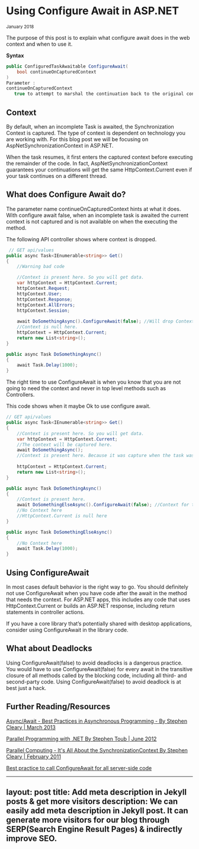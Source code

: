 # Using Configure Await in ASP.NET 
<sub>January 2018<sub>

The purpose of this post is to explain what configure await does in the web context and when to use it.

__Syntax__
```cs
public ConfiguredTaskAwaitable ConfigureAwait(
	bool continueOnCapturedContext
)
Parameter :
continueOnCapturedContext
   true to attempt to marshal the continuation back to the original context captured; otherwise, false.
```


## Context 
By default, when an incomplete Task is awaited, the Synchronization Context is captured. The type of context is dependent on technology you are working with. For this blog post we will be focusing on AspNetSynchronizationContext in ASP.NET.

When the task resumes, it first enters the captured context before executing the remainder of the code. In fact, AspNetSynchronizationContext guarantees your continuations will get the same HttpContext.Current even if your task continues on a different thread. 
 
## What does Configure Await do?
The parameter name continueOnCapturedContext hints at what it does. With configure await false, when an incomplete task is awaited the current context is not captured and is not available on when the executing the method. 

The following API controller shows where context is dropped.
```cs
 // GET api/values
public async Task<IEnumerable<string>> Get()
{
    //Warning bad code

    //Context is present here. So you will get data.
    var httpContext = HttpContext.Current;
    httpContext.Request;
    httpContext.User;
    httpContext.Response;
    httpContext.AllErrors;
    httpContext.Session;
    
    await DoSomethingAsync().ConfigureAwait(false); //Will drop Context here.
    //Context is null here. 
    httpContext = HttpContext.Current;
    return new List<string>();
}

public async Task DoSomethingAsync()
{
    await Task.Delay(1000);
}
```
The right time to use ConfigureAwait is when you know that you are not going to need the context and never in top level methods such as Controllers. 

This code shows when it maybe Ok to use configure await. 
```cs
// GET api/values
public async Task<IEnumerable<string>> Get()
{
    //Context is present here. So you will get data.
    var httpContext = HttpContext.Current;
    //The context will be captured here.
    await DoSomethingAsync();
    //Context is present here. Because it was capture when the task was awaited.
    
    httpContext = HttpContext.Current;
    return new List<string>();
}

public async Task DoSomethingAsync()
{
    //Context is present here.
    await DoSomethingElseAsync().ConfigureAwait(false); //Context for this function dropped here.
    //No Context here
    //HttpContext.Current is null here
}

public async Task DoSomethingElseAsync()
{
    //No Context here
    await Task.Delay(1000);
}
```

## Using ConfigureAwait
In most cases default behavior is the right way to go.  You should definitely not use ConfigureAwait when you have code after the await in the method that needs the context. For ASP.NET apps, this includes any code that uses HttpContext.Current or builds an ASP.NET response, including return statements in controller actions.

If you have a core library that’s potentially shared with desktop applications, consider using ConfigureAwait in the library code.

## What about Deadlocks 
Using ConfigureAwait(false) to avoid deadlocks is a dangerous practice. You would have to use ConfigureAwait(false) for every await in the transitive closure of all methods called by the blocking code, including all third- and second-party code. Using ConfigureAwait(false) to avoid deadlock is at best just a hack. 

## Further Reading/Resources
[Async/Await - Best Practices in Asynchronous Programming - By Stephen Cleary \| March 2013](https://msdn.microsoft.com/en-us/magazine/jj991977.aspx)

[Parallel Programming with .NET By Stephen Toub \| June 2012](https://blogs.msdn.microsoft.com/pfxteam/2012/06/15/executioncontext-vs-synchronizationcontext)

[Parallel Computing - It's All About the SynchronizationContext By Stephen Cleary \| February 2011](https://msdn.microsoft.com/en-us/magazine/gg598924.aspx)

[Best practice to call ConfigureAwait for all server-side code](https://stackoverflow.com/questions/13489065/best-practice-to-call-configureawait-for-all-server-side-code)


---
layout: post
title: Add meta description in Jekyll posts & get more visitors
description: We can easily add meta description in Jekyll post. It can generate more visitors for our blog through SERP(Search Engine Result Pages) & indirectly improve SEO.
---

